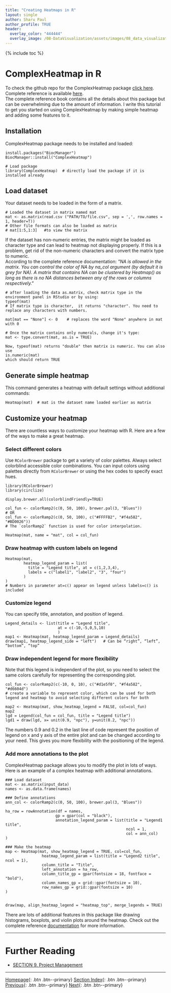 ```yaml
---
title: "Creating Heatmaps in R"
layout: single
author: Sharu Paul
author_profile: TRUE
header:
  overlay_color: "444444"
  overlay_image: /08-DataVisualization/assets/images/08_data_visualization_banner.png
---
```


{% include toc %}

# ComplexHeatmap in R
To check the github repo for the ComplexHeatmap package <a href="https://github.com/jokergoo/ComplexHeatmap" target="_blank">click here</a>.  <br>
Complete reference is available <a href="https://jokergoo.github.io/ComplexHeatmap-reference/book/" target="_blank">here</a>. <br>
The complete reference book contains all the details about this package but can be overwhelming due to the amount of information. I write this tutorial to get you started on using ComplexHeatmap by making simple heatmap and adding some features to it. <br>

## Installation
ComplexHeatmap package needs to be installed and loaded: <br>
```
install.packages("BiocManager")
BiocManager::install("ComplexHeatmap")

# Load package
library(ComplexHeatmap)  # directly load the package if it is installed already
```


## Load dataset
Your dataset needs to be loaded in the form of a matrix.

```
# Loaded the dataset in matrix named mat
mat <- as.matrix(read.csv ("PATH/TO/file.csv", sep = ',', row.names = 1, header=T))
# Other file formats can also be loaded as matrix
# mat[1:5,1:3]   #to view the matrix
```

If the dataset has non-numeric entries, the matrix might be loaded as character type and can lead to heatmap not displaying properly. If this is a problem, get rid of the non-numeric characters and convert the matrix type to numeric. <br>
According to the complete reference documentation: *"NA is allowed in the matrix. You can control the color of NA by na_col argument (by default it is grey for NA). A matrix that contains NA can be clustered by Heatmap() as long as there is no NA distances between any of the rows or columns respectively."* <br>

```
# after loading the data as.matrix, check matrix type in the environment panel in RStudio or by using:
typeof(mat)
# If matrix type is character,  it returns "character". You need to replace any characters with numbers.

mat[mat == "None"] <- 0    # replaces the word "None" anywhere in mat with 0

# Once the matrix contains only numerals, change it's type:
mat <- type.convert(mat, as.is = TRUE)

Now, typeof(mat) returns "double" then matrix is numeric. You can also use
is.numeric(mat)
which should return TRUE
```

## Generate simple heatmap
This command generates a heatmap with default settings without additional commands: <br>

```
Heatmap(mat)  # mat is the dataset name loaded earlier as matrix
```

## Customize your heatmap
There are countless ways to customize your heatmap with R. Here are a few of the ways to make a great heatmap. <br>

### Select different colors

Use `RColorBrewer` package to get a variety of color palettes. Always select colorblind accessible color combinations. You can input colors using palettes directly from `RColorBrewer` or using the hex codes to specify exact hues. <br>

```
library(RColorBrewer)
library(circlize)

display.brewer.all(colorblindFriendly=TRUE)

col_fun <- colorRamp2(c(0, 50, 100), brewer.pal(3, "Blues"))
# OR
col_fun <- colorRamp2(c(0, 50, 100), c("#FFFFB2", "#f4a582", "#BD0026"))
# The `colorRamp2` function is used for color interpolation. 

Heatmap(mat, name = "mat", col = col_fun)
```

### Draw heatmap with custom labels on legend

```
Heatmap(mat,
        heatmap_legend_param = list(
          title = "Legend title", at = c(1,2,3,4),
          labels = c("label1", "label2", "3", "four")
        )
)
# Numbers in parameter at=c() appear on legend unless labels=c() is included

```

### Customize legend
You can specify title, annotation, and position of legend. <br>

```
Legend_details <- list(title = "Legend title",
                       at = c(-10,-5,0,5,10)
                       )
map1 <- Heatmap(mat, heatmap_legend_param = Legend_details)
draw(map1, heatmap_legend_side = "left")   # Can be “right”, “left”, “bottom”, “top”
```

### Draw independent legend for more flexibility
Note that this legend is independent of the plot, so you need to select the same colors carefully for representing the corresponding plot. <br>

```
col_fun <- colorRamp2(c(-10, 0, 10), c("#d1e5f0", "#f4a582", "#d6604d")
# create a variable to represent color, which can be used for both legend and heatmap to avoid selecting different colors for both

map2 <- Heatmap(mat, show_heatmap_legend = FALSE, col=col_fun)
map2
lgd = Legend(col_fun = col_fun, title = "Legend title")
lgd1 = draw(lgd, x= unit(0.9, "npc"), y=unit(0.2, "npc")) 
```

The numbers 0.9 and 0.2 in the last line of code represent the position of legend on x and y axis of the entire plot and can be changed according to your need. This gives you more flexibility with the positioning of the legend. <br>

### Add more annotations to the plot
ComplexHeatmap package allows you to modify the plot in lots of ways. Here is an example of a complex heatmap with additional annotations.

```
### Load dataset
mat <- as.matrix(input_data)
names <- as.data.frame(names)

### Define annotations
ann_col <- colorRamp2(c(0, 50, 100), brewer.pal(3, "Blues"))

ha_row = rowAnnotation(df = names,
                      gp = gpar(col = "black"),
                      annotation_legend_param = list(title = "Legend1 title", 
                                                     ncol = 1,
                                                     col = ann_col)
)

### Make the heatmap
map <- Heatmap(mat, show_heatmap_legend = TRUE, col=col_fun,
                heatmap_legend_param = list(title = "Legend2 title", ncol = 1),
                column_title = "Title",
                left_annotation = ha_row,
                column_title_gp = gpar(fontsize = 18, fontface = "bold"),
                column_names_gp = grid::gpar(fontsize = 10),
                row_names_gp = grid::gpar(fontsize = 10)
)


draw(map, align_heatmap_legend = "heatmap_top", merge_legends = TRUE)
```

There are lots of additional features in this package like drawing histograms, boxplots, and violin plots around the heatmap. Check out the complete reference <a href="https://jokergoo.github.io/ComplexHeatmap-reference/book/" target="_blank">documentation</a> for more information. <br>

___
# Further Reading
* [SECTION 9. Project Management](../../../09-ProjectManagement/00-ProjectManagement-LandingPage)


___

[Homepage](../../../index.md){: .btn  .btn--primary}
[Section Index](../../00-DataVisualization-LandingPage){: .btn  .btn--primary}
[Previous](04-rstudio-tutorial-heatmap-plot){: .btn  .btn--primary}
[Next](../../../09-ProjectManagement/00-ProjectManagement-LandingPage){: .btn  .btn--primary}